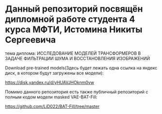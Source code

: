 # Данный репозиторий посвящён дипломной работе студента 4 курса МФТИ, Истомина Никиты Сергеевича

тема диплома: ИССЛЕДОВАНИЕ МОДЕЛЕЙ ТРАНСФОРМЕРОВ В ЗАДАЧЕ ФИЛЬТРАЦИИ ШУМА И ВОССТАНОВЛЕНИЯ ИЗОБРАЖЕНИЙ

Download pre-trained models(Здесь будет лежать одна ссылка на яндекс диск, в котором будут загружены все модели): 

https://disk.yandex.ru/d/yHUAVJHOknm0vw

Помимо данного репозитория есть также публичный репозиторий с полным кодом модели masked VAE-BAT-Fill:

https://github.com/LiD022/BAT-Fill/tree/master
